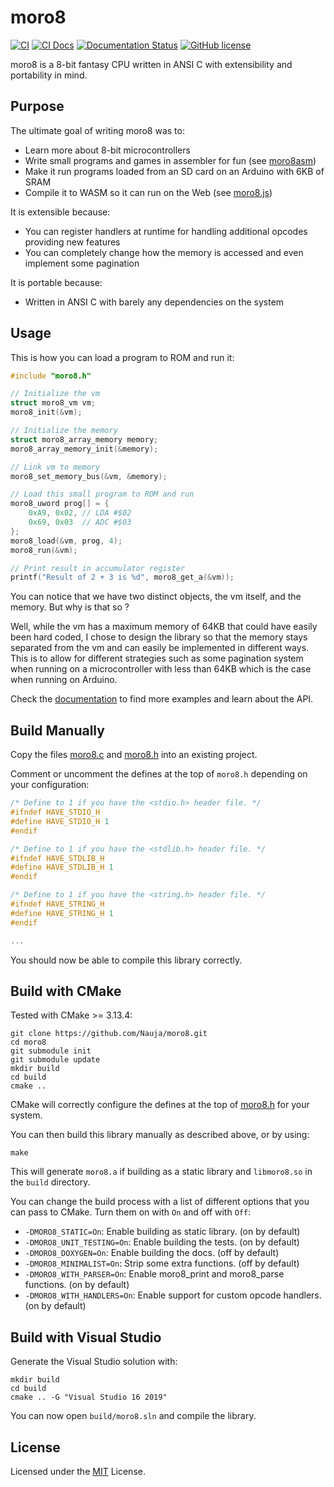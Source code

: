 # moro8

[![CI](https://github.com/Nauja/moro8/actions/workflows/CI.yml/badge.svg)](https://github.com/Nauja/moro8/actions/workflows/CI.yml)
[![CI Docs](https://github.com/Nauja/moro8/actions/workflows/CI_docs.yml/badge.svg)](https://github.com/Nauja/moro8/actions/workflows/CI_docs.yml)
[![Documentation Status](https://readthedocs.org/projects/moro8/badge/?version=latest)](https://moro8.readthedocs.io/en/latest/?badge=latest)
[![GitHub license](https://img.shields.io/badge/license-MIT-blue.svg)](https://raw.githubusercontent.com/Nauja/moro8/master/LICENSE)

moro8 is a 8-bit fantasy CPU written in ANSI C with extensibility and portability in mind.

## Purpose

The ultimate goal of writing moro8 was to:

  * Learn more about 8-bit microcontrollers
  * Write small programs and games in assembler for fun (see [moro8asm](https://github.com/Nauja/moro8asm))
  * Make it run programs loaded from an SD card on an Arduino with 6KB of SRAM
  * Compile it to WASM so it can run on the Web (see [moro8.js](https://github.com/Nauja/moro8.js))

It is extensible because:

  * You can register handlers at runtime for handling additional opcodes providing new features
  * You can completely change how the memory is accessed and even implement some pagination

It is portable because:

  * Written in ANSI C with barely any dependencies on the system

## Usage

This is how you can load a program to ROM and run it:

```c
#include "moro8.h"

// Initialize the vm
struct moro8_vm vm;
moro8_init(&vm);

// Initialize the memory
struct moro8_array_memory memory;
moro8_array_memory_init(&memory);

// Link vm to memory
moro8_set_memory_bus(&vm, &memory);

// Load this small program to ROM and run
moro8_uword prog[] = {
    0xA9, 0x02, // LDA #$02
    0x69, 0x03  // ADC #$03
};
moro8_load(&vm, prog, 4);
moro8_run(&vm);

// Print result in accumulator register
printf("Result of 2 + 3 is %d", moro8_get_a(&vm));
```

You can notice that we have two distinct objects, the vm itself, and the memory.
But why is that so ?

Well, while the vm has a maximum memory of 64KB that could have easily been hard coded, I chose to design the library
so that the memory stays separated from the vm and can easily be implemented in different ways. This is to allow for different
strategies such as some pagination system when running on a microcontroller with less than 64KB which is the case when
running on Arduino.

Check the [documentation](https://moro8.readthedocs.io/en/latest/) to find more examples and learn about the API.

## Build Manually

Copy the files [moro8.c](https://github.com/Nauja/moro8/blob/main/moro8.c) and [moro8.h](https://github.com/Nauja/moro8/blob/main/moro8.h) into an existing project.

Comment or uncomment the defines at the top of `moro8.h` depending on your configuration:

```c
/* Define to 1 if you have the <stdio.h> header file. */
#ifndef HAVE_STDIO_H
#define HAVE_STDIO_H 1
#endif

/* Define to 1 if you have the <stdlib.h> header file. */
#ifndef HAVE_STDLIB_H
#define HAVE_STDLIB_H 1
#endif

/* Define to 1 if you have the <string.h> header file. */
#ifndef HAVE_STRING_H
#define HAVE_STRING_H 1
#endif

...
```

You should now be able to compile this library correctly.

## Build with CMake

Tested with CMake >= 3.13.4:

```
git clone https://github.com/Nauja/moro8.git
cd moro8
git submodule init
git submodule update
mkdir build
cd build
cmake ..
```

CMake will correctly configure the defines at the top of [moro8.h](https://github.com/Nauja/moro8/blob/main/fs.h) for your system.

You can then build this library manually as described above, or by using:

```
make
```

This will generate `moro8.a` if building as a static library and `libmoro8.so` in the `build` directory.

You can change the build process with a list of different options that you can pass to CMake. Turn them on with `On` and off with `Off`:
  * `-DMORO8_STATIC=On`: Enable building as static library. (on by default)
  * `-DMORO8_UNIT_TESTING=On`: Enable building the tests. (on by default)
  * `-DMORO8_DOXYGEN=On`: Enable building the docs. (off by default)
  * `-DMORO8_MINIMALIST=On`: Strip some extra functions. (off by default)
  * `-DMORO8_WITH_PARSER=On`: Enable moro8_print and moro8_parse functions. (on by default)
  * `-DMORO8_WITH_HANDLERS=On`: Enable support for custom opcode handlers. (on by default)

## Build with Visual Studio

Generate the Visual Studio solution with:

```
mkdir build
cd build
cmake .. -G "Visual Studio 16 2019"
```

You can now open `build/moro8.sln` and compile the library.

## License

Licensed under the [MIT](https://github.com/Nauja/moro8/blob/main/LICENSE) License.
